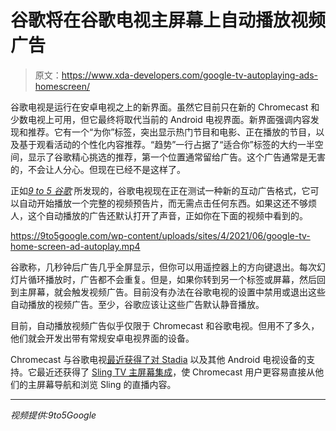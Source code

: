 # 谷歌将在谷歌电视主屏幕上自动播放视频广告

> 原文：<https://www.xda-developers.com/google-tv-autoplaying-ads-homescreen/>

谷歌电视是运行在安卓电视之上的新界面。虽然它目前只在新的 Chromecast 和少数电视上可用，但它最终将取代当前的 Android 电视界面。新界面强调内容发现和推荐。它有一个“为你”标签，突出显示热门节目和电影、正在播放的节目，以及基于观看活动的个性化内容推荐。“趋势”一行占据了“适合你”标签的大约一半空间，显示了谷歌精心挑选的推荐，第一个位置通常留给广告。这个广告通常是无害的，不会让人分心。但现在已经不是这样了。

正如[*9 to 5 谷歌*](https://9to5google.com/2021/06/25/google-tv-autoplay-ad/) 所发现的，谷歌电视现在正在测试一种新的互动广告格式，它可以自动开始播放一个完整的视频预告片，而无需点击任何东西。如果这还不够烦人，这个自动播放的广告还默认打开了声音，正如你在下面的视频中看到的。

https://9to5google.com/wp-content/uploads/sites/4/2021/06/google-tv-home-screen-ad-autoplay.mp4

谷歌称，几秒钟后广告几乎全屏显示，但你可以用遥控器上的方向键退出。每次幻灯片循环播放时，广告都不会重复。但是，如果你转到另一个标签或屏幕，然后回到主屏幕，就会触发视频广告。目前没有办法在谷歌电视的设置中禁用或退出这些自动播放的视频广告。至少，谷歌应该让这些广告默认静音播放。

目前，自动播放视频广告似乎仅限于 Chromecast 和谷歌电视。但用不了多久，他们就会开发出带有常规安卓电视界面的设备。

Chromecast 与谷歌电视[最近获得了对 Stadia](https://www.xda-developers.com/google-stadia-coming-to-android-tv/) 以及其他 Android 电视设备的支持。它最近还获得了 [Sling TV 主屏幕集成](https://www.xda-developers.com/new-features-chomecast-with-google-tv-nest-devices/)，使 Chromecast 用户更容易直接从他们的主屏幕导航和浏览 Sling 的直播内容。

* * *

*视频提供:9to5Google*